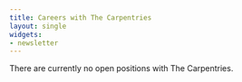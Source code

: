 ```yaml
---
title: Careers with The Carpentries
layout: single
widgets:
- newsletter
---
```


There are currently no open positions with The Carpentries.